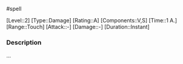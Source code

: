 #spell

[Level::2]
[Type::Damage]
[Rating::A]
[Components::V,S]
[Time::1 A.]
[Range::Touch]
[Attack::\-]
[Damage::\-]
[Duration::Instant]
### Description
...